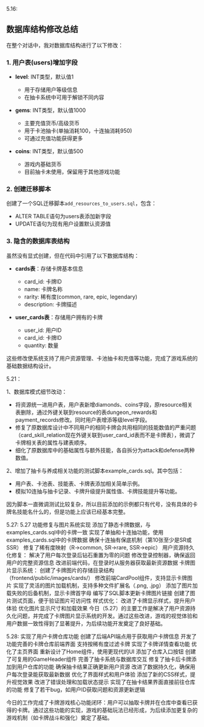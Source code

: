 5.16:
## 数据库结构修改总结

在整个对话中，我对数据库结构进行了以下修改：

### 1. 用户表(users)增加字段
- **level**: INT类型，默认值1
  - 用于存储用户等级信息
  - 在抽卡系统中可用于解锁不同内容

- **gems**: INT类型，默认值1000
  - 主要充值货币/高级货币
  - 用于卡池抽卡(单抽消耗100，十连抽消耗950)
  - 可通过充值功能获得更多

- **coins**: INT类型，默认值500
  - 游戏内基础货币
  - 目前抽卡未使用，保留用于其他游戏功能

### 2. 创建迁移脚本
创建了一个SQL迁移脚本`add_resources_to_users.sql`，包含：
- ALTER TABLE语句为users表添加新字段
- UPDATE语句为现有用户设置默认资源值

### 3. 隐含的数据库表结构
虽然没有显式创建，但在代码中引用了以下数据库结构：

- **cards表**：存储卡牌基本信息
  - card_id: 卡牌ID
  - name: 卡牌名称
  - rarity: 稀有度(common, rare, epic, legendary)
  - description: 卡牌描述

- **user_cards表**：存储用户拥有的卡牌
  - user_id: 用户ID
  - card_id: 卡牌ID
  - quantity: 数量

这些修改使系统支持了用户资源管理、卡池抽卡和充值等功能，完成了游戏系统的基础数据结构设计。



5.21：

1、数据库模式细节改动：

- 将资源统一进用户表，用户表新增diamonds、coins字段，原resource相关表删除，通过外键关联到resource的表dungeon_rewards和payment_records修改。同时用户表增添等级level字段。
- 修复了原数据库设计中不同用户的相同卡牌会共用相同的技能数值的严重问题（card_skill_relation现在外键关联到user_card_id表而不是卡牌表），微调了卡牌相关表的属性与建表顺序。
- 细化了原数据库中的基础属性与额外技能，各自拆分为attack和defense两种数值。

2、增加了抽卡与养成相关功能的测试脚本example_cards.sql。其中包括：

- 用户表、卡池表、技能表、卡牌表添加相关简单示例。
- 模拟10连抽与抽卡记录、卡牌升级提升属性值、卡牌技能提升等功能。

因为脚本一直微调测试比较复杂，所以目前添加的示例都只有代号，没有具体的卡牌名技能名什么的，但是功能上应该已经基本完整。


5.27:
5.27 功能修复与图片系统实现
添加了静态卡牌数据，与examples_cards.sql中的卡牌一致
实现了单抽和十连抽功能，使用examples_cards.sql中的卡牌数据
确保十连抽有保底机制（第10张至少是SR或SSR）
修复了稀有度映射（R->common, SR->rare, SSR->epic）
用户资源持久化修复：
解决了用户每次登录后钻石重置为零的问题
修改登录控制器，确保返回用户的完整资源信息
改进前端代码，在登录时从服务器获取最新资源数据
卡牌图片显示系统：
创建了卡牌图片的存储目录结构（frontend/public/images/cards/）
修改前端CardPool组件，支持显示卡牌图片
实现了灵活的图片加载机制，支持多种文件扩展名（.png, .jpg）
添加了图片加载失败的后备机制，显示卡牌首字母
编写了SQL脚本更新卡牌图片链接
创建了图片测试页面，便于验证图片可访问性
样式优化：
改进了卡牌显示样式，提升用户体验
优化图片显示尺寸和加载效果
今日（5.27）的主要工作是解决了用户资源持久化问题，并完成了卡牌图片显示系统的开发。通过这些改进，游戏的视觉体验和用户数据一致性得到了显著提升，为后续功能开发奠定了良好基础。

5.28:
实现了用户卡牌仓库功能
创建了后端API端点用于获取用户卡牌信息
开发了功能完善的卡牌仓库前端界面
支持按稀有度过滤卡牌
实现了卡牌详情查看功能
优化了主页界面
重新设计了Home组件，使用更现代的UI
添加了仓库入口按钮
创建了可复用的GameHeader组件
完善了抽卡系统与数据库交互
修复了抽卡后卡牌添加到用户仓库的功能
确保抽卡结果正确更新用户资源
改进了数据持久化，确保用户每次登录能获取最新数据
优化了界面样式和用户体验
添加了新的CSS样式，提升视觉效果
改进了错误处理和加载状态提示
实现了在抽卡结果界面直接前往仓库的功能
修复了若干bug，如用户ID获取问题和资源更新逻辑

今日的工作完成了卡牌游戏核心功能闭环：用户可以抽取卡牌并在仓库中查看已获得的卡牌。通过这些功能的实现，游戏的基础玩法已经形成，为后续添加更复杂的游戏机制（如卡牌战斗和强化）奠定了基础。